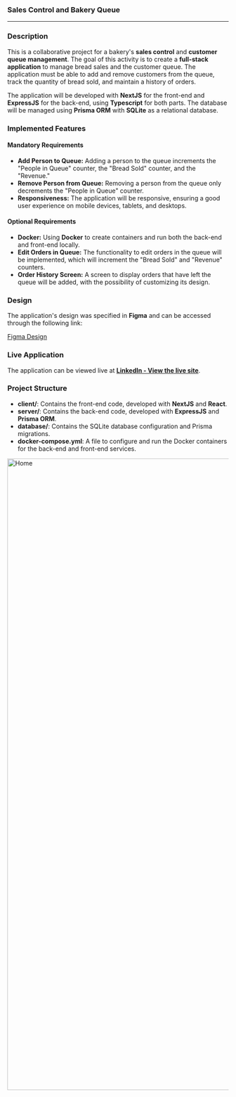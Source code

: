 ### Sales Control and Bakery Queue

---

### Description

This is a collaborative project for a bakery's **sales control** and **customer queue management**. The goal of this activity is to create a **full-stack application** to manage bread sales and the customer queue. The application must be able to add and remove customers from the queue, track the quantity of bread sold, and maintain a history of orders.

The application will be developed with **NextJS** for the front-end and **ExpressJS** for the back-end, using **Typescript** for both parts. The database will be managed using **Prisma ORM** with **SQLite** as a relational database.

### Implemented Features

#### Mandatory Requirements

* **Add Person to Queue:** Adding a person to the queue increments the "People in Queue" counter, the "Bread Sold" counter, and the "Revenue."
* **Remove Person from Queue:** Removing a person from the queue only decrements the "People in Queue" counter.
* **Responsiveness:** The application will be responsive, ensuring a good user experience on mobile devices, tablets, and desktops.

#### Optional Requirements

* **Docker:** Using **Docker** to create containers and run both the back-end and front-end locally.
* **Edit Orders in Queue:** The functionality to edit orders in the queue will be implemented, which will increment the "Bread Sold" and "Revenue" counters.
* **Order History Screen:** A screen to display orders that have left the queue will be added, with the possibility of customizing its design.

### Design

The application's design was specified in **Figma** and can be accessed through the following link:

[Figma Design](https://www.figma.com/design/j8n0tlrXRZEk9R7IYUThs1/La-Padarie?node-id=2027-5&t=BG2t6UHN6Xm853K4-0)

### Live Application

The application can be viewed live at [**LinkedIn - View the live site**](https://www.linkedin.com/posts/mikelly-correia-75b85a203_ol%C3%A1-pessoal-gostaria-de-compartilhar-activity-7208165518682296321-oLf3?utm_source=share&utm_medium=member_desktop).

### Project Structure

* **client/**: Contains the front-end code, developed with **NextJS** and **React**.
* **server/**: Contains the back-end code, developed with **ExpressJS** and **Prisma ORM**.
* **database/**: Contains the SQLite database configuration and Prisma migrations.
* **docker-compose.yml**: A file to configure and run the Docker containers for the back-end and front-end services.

<img width="1920" height="1437" alt="Home" src="https://github.com/user-attachments/assets/d344bfc8-7928-4d13-8de7-2fd0419a8531" />
